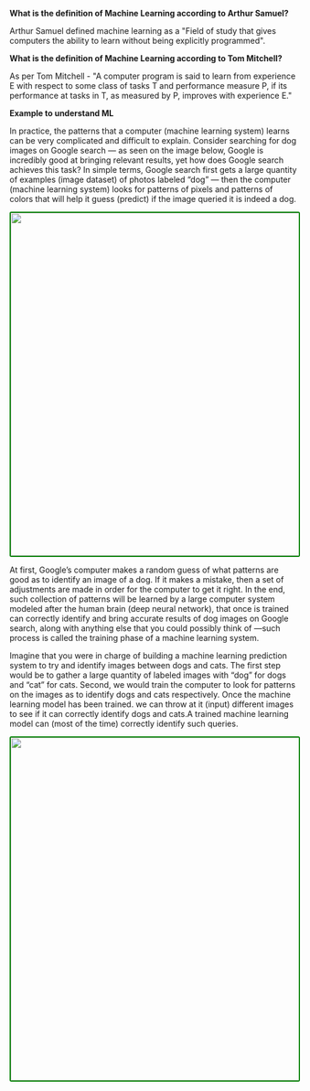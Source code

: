  **What is the definition of Machine Learning according to Arthur Samuel?**

Arthur Samuel defined machine learning as a "Field of study that gives computers the ability to learn without being explicitly programmed".


**What is the definition of Machine Learning according to Tom Mitchell?**

As per Tom Mitchell - "A computer program is said to learn from experience E with respect to some class of tasks T and performance measure P, if its performance at tasks in T, as measured by P, improves with experience E."


**Example to understand ML**

In practice, the patterns that a computer (machine learning system) learns can be very complicated and difficult to explain. Consider searching for dog images on Google search — as seen on the image below, Google is incredibly good at bringing relevant results, yet how does Google search achieves this task? In simple terms, Google search first gets a large quantity of examples (image dataset) of photos labeled “dog” — then the computer (machine learning system) looks for patterns of pixels and patterns of colors that will help it guess (predict) if the image queried it is indeed a dog.

<img style="border: 2px solid green; border-radius: 3px; object-fit: contain;" src="https://miro.medium.com/max/1632/1*uDt13eg4fDVVV2ZI6XOQOQ.png"  width="800" height="600" border="10" />

At first, Google’s computer makes a random guess of what patterns are good as to identify an image of a dog. If it makes a mistake, then a set of adjustments are made in order for the computer to get it right. In the end, such collection of patterns will be learned by a large computer system modeled after the human brain (deep neural network), that once is trained can correctly identify and bring accurate results of dog images on Google search, along with anything else that you could possibly think of —such process is called the training phase of a machine learning system.

Imagine that you were in charge of building a machine learning prediction system to try and identify images between dogs and cats. The first step would be to gather a large quantity of labeled images with “dog” for dogs and “cat” for cats. Second, we would train the computer to look for patterns on the images as to identify dogs and cats respectively.
Once the machine learning model has been trained. we can throw at it (input) different images to see if it can correctly identify dogs and cats.A trained machine learning model can (most of the time) correctly identify such queries.

<img style="border: 2px solid green; border-radius: 3px; object-fit: contain; " src="https://miro.medium.com/max/822/0*CvvYdZZ_rOH-XkcX.gif"  width="800" height="600" border="10" />
